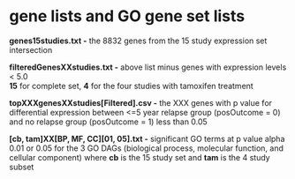 # gene lists and GO gene set lists

**genes15studies.txt -** the 8832  genes from the 15 study expression set intersection  

**filteredGenesXXstudies.txt -** above list minus genes with expression levels < 5.0  
  **15** for complete set, **4** for the four studies with tamoxifen treatment  
  
**topXXXgenesXXstudies[Filtered].csv -** the XXX genes with p value for differential expression between <=5 year relapse group (posOutcome = 0) and no relapse group (posOutcome = 1) less than 0.05  

**[cb, tam]XX[BP, MF, CC][01, 05].txt -** significant GO terms at p value alpha 0.01 or 0.05 for the 3 GO DAGs (biological process, molecular function, and cellular component) where **cb** is the 15 study set and **tam** is the 4 study subset
